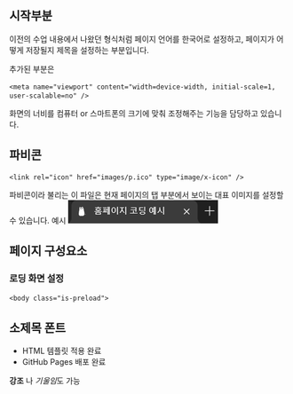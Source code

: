 
## 시작부분
이전의 수업 내용에서 나왔던 형식처럼 페이지 언어를 한국어로 설정하고, 페이지가 어떻게 저장될지 제목을 설정하는 부분입니다.

추가된 부분은 
```
<meta name="viewport" content="width=device-width, initial-scale=1, user-scalable=no" />
```
화면의 너비를 컴퓨터 or 스마트폰의 크기에 맞춰 조정해주는 기능을 담당하고 있습니다.

## 파비콘
```
<link rel="icon" href="images/p.ico" type="image/x-icon" />
```
파비콘이라 불리는 이 파일은 현재 페이지의 탭 부분에서 보이는 대표 이미지를 설정할 수 있습니다.
예시
<img src="images/파비콘.png" alt="사진1">

## 페이지 구성요소

### 로딩 화면 설정
```
<body class="is-preload">
```


## 소제목 폰트

- HTML 템플릿 적용 완료
- GitHub Pages 배포 완료

**강조** 나 *기울임*도 가능
